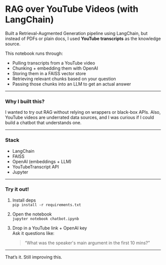 # RAG over YouTube Videos (with LangChain)

Built a Retrieval-Augmented Generation pipeline using LangChain, but instead of PDFs or plain docs, I used **YouTube transcripts** as the knowledge source.

This notebook runs through:
- Pulling transcripts from a YouTube video
- Chunking + embedding them with OpenAI
- Storing them in a FAISS vector store
- Retrieving relevant chunks based on your question
- Passing those chunks into an LLM to get an actual answer

---

### Why I built this?

I wanted to try out RAG without relying on wrappers or black-box APIs. Also, YouTube videos are underrated data sources, and I was curious if I could build a chatbot that understands one.

---

### Stack

- LangChain
- FAISS
- OpenAI (embeddings + LLM)
- YouTubeTranscript API
- Jupyter

---

### Try it out!

1. Install deps  
   `pip install -r requirements.txt`

2. Open the notebook  
   `jupyter notebook chatbot.ipynb`

3. Drop in a YouTube link + OpenAI key  
   Ask it questions like:  
   > “What was the speaker's main argument in the first 10 mins?”

---

That’s it. Still improving this.
